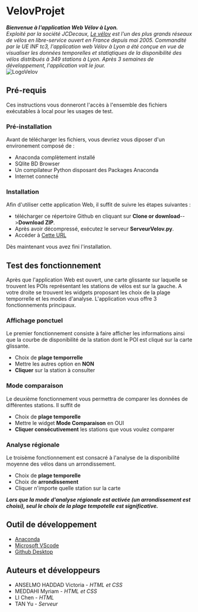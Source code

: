 # VelovProjet
***Bienvenue à l'application Web Vélov à Lyon.***  
*Exploité par la société JCDecaux, [Le vélov](https://velov.grandlyon.com/) est l'un des plus grands réseaux de vélos en libre-service ouvert en France  depuis mai 2005. Commandité par le UE INF tc3, l'application web Vélov à Lyon a été conçue en vue de visualiser les données temporelles et statiqtiques de la disponibilité des vélos distribués à 349 stations à Lyon. Après 3 semaines de développement, l'application voit le jour.*  
<img src=https://upload.wikimedia.org/wikipedia/fr/0/08/Logo_Velov.gif alt="LogoVelov"/>

## Pré-requis
Ces instructions vous donneront l'accès à l'ensemble des fichiers exécutables à local pour les usages de test.

### Pré-installation
Avant de télécharger les fichiers, vous devriez vous diposer d'un environement composé de :  

- Anaconda complètement installé
- SQlite BD Browser
- Un compilateur Python disposant des Packages Anaconda
- Internet connecté

### Installation
Afin d'utiliser cette application Web, il suffit de suivre les étapes suivantes :

- télécharger ce répertoire Github en cliquant sur **Clone or download**-->**Download ZIP**. 
- Après avoir décompressé, exécutez le serveur **ServeurVelov.py**. 
- Accéder à [Cette URL](http://localhost:8082/velov.html)

Dès maintenant vous avez fini l'installation. 

## Test des fonctionnement
Après que l'application Web est ouvert, une carte glissante sur laquelle se trouvent les POIs représentant les stations de vélos est sur la gauche. A votre droite se trouvent les widgets proposant les choix de la plage temporrelle et les modes d'analyse. L'application vous offre 3 fonctionnements principaux. 

### Affichage ponctuel
Le premier fonctionnement consiste à faire afficher les informations ainsi que la courbe de disponibilité de la station dont le POI est cliqué sur la carte glissante. 
- Choix de **plage temporrelle**
- Mettre les autres option en **NON**
- **Cliquer** sur la station à consulter

### Mode comparaison
Le deuxième fonctionnement vous permettra de comparer les données de différentes stations. Il suffit de
- Choix de **plage temporelle**
- Mettre le widget **Mode Comparaison** en OUI
- **Cliquer consécutivement** les stations que vous voulez comparer

### Analyse régionale
Le troisème fonctionnement est consacré à l'analyse de la disponibilité moyenne des vélos dans un arrondissement. 
- Choix de **plage temporelle**
- Choix de **arrondissement**
- Cliquer n'importe quelle station sur la carte  

***Lors que la mode d'analyse régionale est activée (un arrondissement est choisi), seul le choix de la plage tempotelle est significative.***

## Outil de développement
- [Anaconda](https://www.anaconda.com/)
- [Microsoft VScode](https://code.visualstudio.com/)
- [Github Desktop](https://desktop.github.com/)

## Auteurs et développeurs
- ANSELMO HADDAD Victoria - *HTML et CSS*
- MEDDAHI Myriam - *HTML et CSS*
- LI Chen - *HTML*
- TAN Yu - *Serveur*
 
